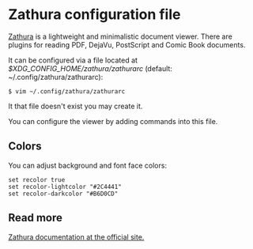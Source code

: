 
# Zathura configuration file

[Zathura](https://pwmt.org/projects/zathura/) is a lightweight and minimalistic document viewer. There are plugins for reading PDF, DejaVu, PostScript and Comic Book documents.

It can be configured via a file located at *$XDG_CONFIG_HOME/zathura/zathurarc* (default: ~/.config/zathura/zathurarc):

    $ vim ~/.config/zathura/zathurarc

It that file doesn't exist you may create it.

You can configure the viewer by adding commands into this file.

## Colors

You can adjust background and font face colors:

    set recolor true
    set recolor-lightcolor "#2C4441"
    set recolor-darkcolor "#B6D0CD"

## Read more

[Zathura documentation at the official site.](https://pwmt.org/projects/zathura/documentation/)
